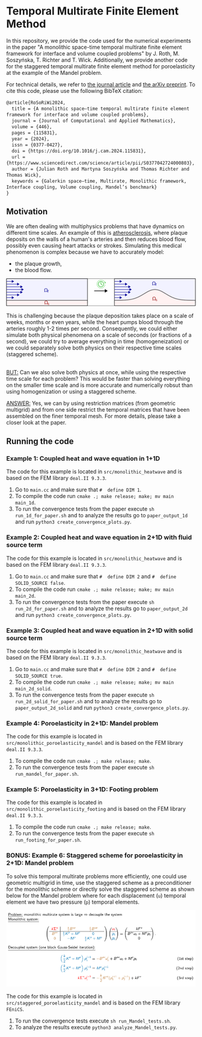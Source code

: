 # Temporal Multirate Finite Element Method

In this repository, we provide the code used for the numerical experiments in the paper "A monolithic space-time temporal multirate finite element framework for interface and volume coupled problems" by J. Roth, M. Soszyńska, T. Richter and T. Wick.
Additionally, we provide another code for the staggered temporal multirate finite element method for poroelasticity at the example of the Mandel problem.

For technical details, we refer to [the journal article](https://doi.org/10.1016/j.cam.2024.115831) and [the arXiv preprint](https://doi.org/10.48550/arXiv.2307.12455).
To cite this code, please use the following BibTeX citation:

```
@article{RoSoRiWi2024,
  title = {A monolithic space–time temporal multirate finite element framework for interface and volume coupled problems},
  journal = {Journal of Computational and Applied Mathematics},
  volume = {446},
  pages = {115831},
  year = {2024},
  issn = {0377-0427},
  doi = {https://doi.org/10.1016/j.cam.2024.115831},
  url = {https://www.sciencedirect.com/science/article/pii/S0377042724000803},
  author = {Julian Roth and Martyna Soszyńska and Thomas Richter and Thomas Wick},
  keywords = {Galerkin space–time, Multirate, Monolithic framework, Interface coupling, Volume coupling, Mandel’s benchmark}
}
```

## Motivation

We are often dealing with multiphysics problems that have dynamics on different time scales.
An example of this is [atherosclerosis](https://www.hopkinsmedicine.org/health/conditions-and-diseases/atherosclerosis), where plaque deposits on the walls of a human's arteries and then reduces blood flow, possibly even causing heart attacks or strokes.
Simulating this medical phenomenon is complex because we have to accurately model:
- the plaque growth,
- the blood flow.

<p align="center">
  <img src="images/atherosclerosis.svg" alt="schematic of atherosclerosis">
</p>
This is challenging because the plaque deposition takes place on a scale of weeks, months or even years, while the heart pumps blood through the arteries roughly 1-2 times per second.
Consequently, we could either simulate both physical phenomena on a scale of seconds (or fractions of a second), we could try to average everything in time (homogeneization) or we could separately solve both physics on their respective time scales (staggered scheme). <br><br>

<u>BUT:</u> Can we also solve both physics at once, while using the respective time scale for each problem? This would be faster than solving everything on the smaller time scale and is more accurate and numerically robsut than using homogenization or using a staggered scheme.

<u>ANSWER:</u> Yes, we can by using restriction matrices (from geometric multigrid) and from one side restrict the temporal matrices that have been assembled on the finer temporal mesh. 
For more details, please take a closer look at the paper.

## Running the code

### Example 1: Coupled heat and wave equation in 1+1D
The code for this example is located in `src/monolithic_heatwave` and is based on the FEM library `deal.II 9.3.3`. <br>
1. Go to `main.cc` and make sure that `#  define DIM 1`. <br>
2. To compile the code run `cmake .; make release; make; mv main main_1d`. <br>
3. To run the convergence tests from the paper execute `sh run_1d_for_paper.sh` and to analyze the results go to `paper_output_1d` and run `python3 create_convergence_plots.py`.

### Example 2: Coupled heat and wave equation in 2+1D with fluid source term
The code for this example is located in `src/monolithic_heatwave` and is based on the FEM library `deal.II 9.3.3`. <br>
1. Go to `main.cc` and make sure that `#  define DIM 2` and `#  define SOLID_SOURCE false`. <br>
2. To compile the code run `cmake .; make release; make; mv main main_2d`. <br>
3. To run the convergence tests from the paper execute `sh run_2d_for_paper.sh` and to analyze the results go to `paper_output_2d` and run `python3 create_convergence_plots.py`.

### Example 3: Coupled heat and wave equation in 2+1D with solid source term
The code for this example is located in `src/monolithic_heatwave` and is based on the FEM library `deal.II 9.3.3`. <br>
1. Go to `main.cc` and make sure that `#  define DIM 2` and `#  define SOLID_SOURCE true`. <br>
2. To compile the code run `cmake .; make release; make; mv main main_2d_solid`. <br>
3. To run the convergence tests from the paper execute `sh run_2d_solid_for_paper.sh` and to analyze the results go to `paper_output_2d_solid` and run `python3 create_convergence_plots.py`.

### Example 4: Poroelasticity in 2+1D: Mandel problem
The code for this example is located in `src/monolithic_poroelasticity_mandel` and is based on the FEM library `deal.II 9.3.3`. <br>
1. To compile the code run `cmake .; make release; make`. <br>
2. To run the convergence tests from the paper execute `sh run_mandel_for_paper.sh`.

### Example 5: Poroelasticity in 3+1D: Footing problem
The code for this example is located in `src/monolithic_poroelasticity_footing` and is based on the FEM library `deal.II 9.3.3`. <br>
1. To compile the code run `cmake .; make release; make`. <br>
2. To run the convergence tests from the paper execute `sh run_footing_for_paper.sh`.

### BONUS: Example 6: Staggered scheme for poroelasticity in 2+1D: Mandel problem
To solve this temporal multirate problems more efficiently, one could use geometric multigrid in time, use the staggered scheme as a preconditioner for the monolithic scheme or directly solve the staggered scheme as shown below for the Mandel problem where for each displacement (`u`) temporal element we have two pressure (`p`) temporal elements.

<p align="center">
  <img src="images/staggered_multirate_Mandel.png" alt="staggered scheme">
</p>

The code for this example is located in `src/staggered_poroelasticity_mandel` and is based on the FEM library `FEniCS`. <br>
1. To run the convergence tests execute `sh run_Mandel_tests.sh`. <br>
2. To analyze the results execute `python3 analyze_Mandel_tests.py`.
